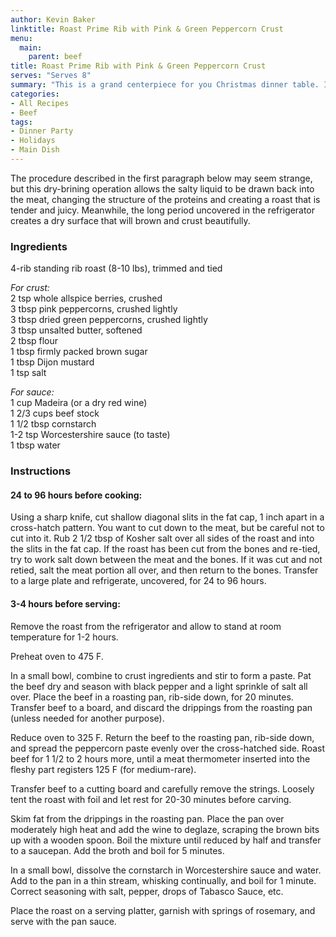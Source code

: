 ```yaml
---
author: Kevin Baker
linktitle: Roast Prime Rib with Pink & Green Peppercorn Crust
menu:
  main:
    parent: beef
title: Roast Prime Rib with Pink & Green Peppercorn Crust
serves: "Serves 8"
summary: "This is a grand centerpiece for you Christmas dinner table. It's expensive, but you're buying yourself some peace of mind on a busy day. Prime rib is easy to cook, easy to carve, and almost universally popular."
categories:
- All Recipes
- Beef
tags:
- Dinner Party
- Holidays
- Main Dish
---
```

The procedure described in the first paragraph below may seem strange, but this dry-brining operation allows the salty liquid to be drawn back into the meat, changing the structure of the proteins and creating a roast that is tender and juicy.  Meanwhile, the long period uncovered in the refrigerator creates a dry surface that will brown and crust beautifully.

### Ingredients

<div class="ingredient-list">

4-rib standing rib roast (8-10 lbs), trimmed and tied

*For crust:*  
2 tsp whole allspice berries, crushed  
3 tbsp pink peppercorns, crushed lightly  
3 tbsp dried green peppercorns, crushed lightly  
3 tbsp unsalted butter, softened  
2 tbsp flour  
1 tbsp firmly packed brown sugar  
1 tbsp Dijon mustard  
1 tsp salt  
  
*For sauce:*  
1 cup Madeira (or a dry red wine)  
1 2/3 cups beef stock  
1 1/2 tbsp cornstarch     
1-2 tsp Worcestershire sauce (to taste)  
1 tbsp water  

</div>

### Instructions
#### 24 to 96 hours before cooking:  
Using a sharp knife, cut shallow diagonal slits in the fat cap, 1 inch apart in a cross-hatch pattern. You want to cut down to the meat, but be careful not to cut into it. Rub 2 1/2 tbsp of Kosher salt over all sides of the roast and into the slits in the fat cap. If the roast has been cut from the bones and re-tied, try to work salt down between the meat and the bones.  If it was cut and not retied, salt the meat portion all over, and then return to the bones. Transfer to a large plate and refrigerate, uncovered, for 24 to 96 hours.

#### 3-4 hours before serving:  
Remove the roast from the refrigerator and allow to stand at room temperature for 1-2 hours.

Preheat oven to 475 F. 

In a small bowl, combine to crust ingredients and stir to form a paste. Pat the beef dry and season with black pepper and a light sprinkle of salt all over. Place the beef in a roasting pan, rib-side down, for 20 minutes. Transfer beef to a board, and discard the drippings from the roasting pan (unless needed for another purpose). 

Reduce oven to 325 F. Return the beef to the roasting pan, rib-side down, and spread the peppercorn paste evenly over the cross-hatched side. Roast beef for 1 1/2 to 2 hours more, until a meat thermometer inserted into the fleshy part registers 125 F (for medium-rare).

Transfer beef to a cutting board and carefully remove the strings. Loosely tent the roast with foil and let rest for 20-30 minutes before carving.

Skim fat from the drippings in the roasting pan.  Place the pan over moderately high heat and add the wine to deglaze, scraping the brown bits up with a wooden spoon. Boil the mixture until reduced by half and transfer to a saucepan. Add the broth and boil for 5 minutes.

In a small bowl, dissolve the cornstarch in Worcestershire sauce and water.  Add to the pan in a thin stream, whisking continually, and boil for 1 minute. Correct seasoning with salt, pepper, drops of Tabasco Sauce, etc. 

Place the roast on a serving platter, garnish with springs of rosemary, and serve with the pan sauce.
